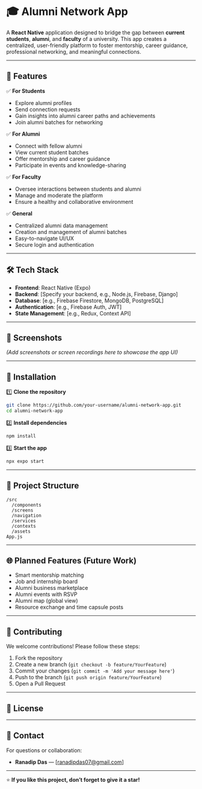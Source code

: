 # 🎓 Alumni Network App

A **React Native** application designed to bridge the gap between **current students**, **alumni**, and **faculty** of a university.
This app creates a centralized, user-friendly platform to foster mentorship, career guidance, professional networking, and meaningful connections.

---

## 🚀 Features

✅ **For Students**

* Explore alumni profiles
* Send connection requests
* Gain insights into alumni career paths and achievements
* Join alumni batches for networking

✅ **For Alumni**

* Connect with fellow alumni
* View current student batches
* Offer mentorship and career guidance
* Participate in events and knowledge-sharing

✅ **For Faculty**

* Oversee interactions between students and alumni
* Manage and moderate the platform
* Ensure a healthy and collaborative environment

✅ **General**

* Centralized alumni data management
* Creation and management of alumni batches
* Easy-to-navigate UI/UX
* Secure login and authentication

---

## 🛠️ Tech Stack

* **Frontend**: React Native (Expo)
* **Backend**: \[Specify your backend, e.g., Node.js, Firebase, Django]
* **Database**: \[e.g., Firebase Firestore, MongoDB, PostgreSQL]
* **Authentication**: \[e.g., Firebase Auth, JWT]
* **State Management**: \[e.g., Redux, Context API]

---

## 📱 Screenshots

*(Add screenshots or screen recordings here to showcase the app UI)*

---

## 🏦 Installation

1️⃣ **Clone the repository**

```bash
git clone https://github.com/your-username/alumni-network-app.git
cd alumni-network-app
```

2️⃣ **Install dependencies**

```bash
npm install
```

3️⃣ **Start the app**

```bash
npx expo start
```

---

## 🏐 Project Structure

```
/src
  /components
  /screens
  /navigation
  /services
  /contexts
  /assets
App.js
```

---

## 🌐 Planned Features (Future Work)

* Smart mentorship matching
* Job and internship board
* Alumni business marketplace
* Alumni events with RSVP
* Alumni map (global view)
* Resource exchange and time capsule posts

---

## 🤝 Contributing

We welcome contributions!
Please follow these steps:

1. Fork the repository
2. Create a new branch (`git checkout -b feature/YourFeature`)
3. Commit your changes (`git commit -m 'Add your message here'`)
4. Push to the branch (`git push origin feature/YourFeature`)
5. Open a Pull Request

---

## 📄 License

---

## 💬 Contact

For questions or collaboration:

* **Ranadip Das** — \[ranadipdas07@gmail.com]

---

⭐ **If you like this project, don’t forget to give it a star!**
